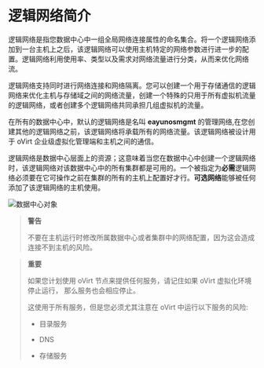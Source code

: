 # 逻辑网络简介

逻辑网络是指您数据中心中一组全局网络连接属性的命名集合。将一个逻辑网络添加到一台主机上之后，该逻辑网络可以使用主机特定的网络参数进行进一步的配置。逻辑网络利用使用率、类型以及需求对网络流量进行分类，从而来优化网络流。

逻辑网络支持同时进行网络连接和网络隔离。您可以创建一个用于存储通信的逻辑网络来优化主机与存储域之间的网络流量，创建一个特殊的只用于所有虚拟机流量的逻辑网络，或者创建多个逻辑网络共同承担几组虚拟机的流量。

在所有的数据中心中，默认的逻辑网络是名叫 **eayunosmgmt** 的管理网络,在您创建其他的逻辑网络之前，该逻辑网络将承载所有的网络流量。该逻辑网络被设计用于 oVirt 企业级虚拟化管理端和主机之间的通信。

逻辑网络是数据中心层面上的资源；这意味着当您在数据中心中创建一个逻辑网络时，该逻辑网络对该数据中心中的所有集群都是可用的。一个被指定为**必需**逻辑网络必须要在它可操作之前在集群的所有的主机上配置好才行。**可选网络**能够被任何添加了该逻辑网络的主机使用。

![数据中心对象](images/Logical_Networks-Data_Center_Objects.png)



> **警告**
>
> 不要在主机运行时修改所属数据中心或者集群中的网络配置，因为这会造成连接不到主机的风险。



> **重要**
>
> 如果您计划使用 oVirt 节点来提供任何服务，请记住如果 oVirt 虚拟化环境停止运行， 那么服务也会相应停止。
>
> 这使用于所有服务，但是您必须尤其注意在 oVirt 中运行以下服务的风险:
>
> -   目录服务
>
> -   DNS
>
> -   存储服务
>

